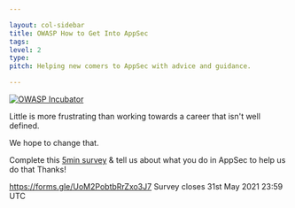 ```yaml
---

layout: col-sidebar
title: OWASP How to Get Into AppSec
tags: 
level: 2
type: 
pitch: Helping new comers to AppSec with advice and guidance.

---
```


[![OWASP Incubator](https://img.shields.io/badge/owasp-incubator-blue.svg)](https://owasp.org/projects/)

Little is more frustrating than working towards a career that isn't well defined. 

We hope to change that.

Complete this [5min survey](https://forms.gle/UoM2PobtbRrZxo3J7) & tell us about what you do in AppSec to help us do that 
 Thanks! 

<https://forms.gle/UoM2PobtbRrZxo3J7>
Survey closes 31st May 2021 23:59 UTC
